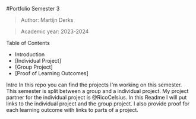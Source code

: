 #Portfolio Semester 3

>Author: Martijn Derks

>Academic year: 2023-2024

Table of Contents

- Introduction
- [Individual Project]
- [Group Project]
- [Proof of Learning Outcomes]


Intro
In this repo you can find the projects I'm working on this semester. This semester is split between a group and a individual project. My project partner for the individual project is @RicoCelsius. In this Readme I will put links to the individual project and the group project. I also provide proof for each learning outcome with links to parts of a project. 
